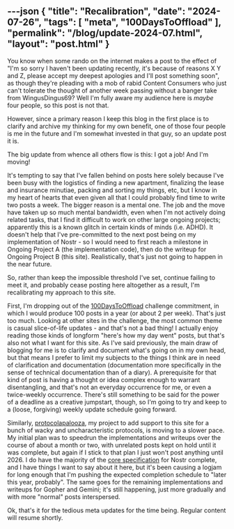 ---json
{
    "title": "Recalibration",
    "date": "2024-07-26",
    "tags": [
        "meta",
        "100DaysToOffload"
    ],
    "permalink": "/blog/update-2024-07.html",
    "layout": "post.html"
}
---


You know when some rando on the internet makes a post to the effect of "I'm so sorry I haven't been updating recently, it's because of reasons X Y and Z, please accept my deepest apologies and I'll post something soon", as though they're pleading with a mob of rabid Content Consumers who just can't tolerate the thought of another week passing without a banger take from WingusDingus69? Well I'm fully aware my audience here is *maybe* four people, so this post is not that. 

However, since a primary reason I keep this blog in the first place is to clarify and archive my thinking for my own benefit, one of those four people is me in the future and I'm somewhat invested in that guy, so an update post it is. 

The big update from whence all others flow is this: I got a job! And I'm moving!

It's tempting to say that I've fallen behind on posts here solely because I've been busy with the logistics of finding a new apartment, finalizing the lease and insurance minutiae, packing and sorting my things, etc, but I know in my heart of hearts that even given all that I could probably find time to write two posts a week. The bigger reason is a mental one. The job and the move have taken up so much mental bandwidth, even when I'm not actively doing related tasks, that I find it difficult to work on other large ongoing projects; apparently this is a known glitch in certain kinds of minds (i.e. ADHD). It doesn't help that I've pre-committed to the next post being on my implementation of Nostr - so I would need to first reach a milestone in Ongoing Project A (the implementation code), then do the writeup for Ongoing Project B (this site). Realistically, that's just not going to happen in the near future.


So, rather than keep the impossible threshold I've set, continue failing to meet it, and probably cease posting here altogether as a result, I'm recalibrating my approach to this site. 

First, I'm dropping out of the [100DaysToOffload](/tags/100daystooffload) challenge commitment, in which I would produce 100 posts in a year (or about 2 per week). That's just too much. Looking at other sites in the challenge, the most common theme is casual slice-of-life updates - and that's not a bad thing! I actually enjoy reading those kinds of longform "here's how my day went" posts, but that's also not what I want for this site. As I've said previously, the main draw of blogging for me is to clarify and document what's going on in my own head, but that means I prefer to limit my subjects to the things I think are in need of clarification and documentation (documentation more specifically in the sense of technical documentation than of a diary). A prerequisite for that kind of post is having a thought or idea complex enough to warrant disentangling, and that's not an everyday occurrence for me, or even a twice-weekly occurrence. There's still something to be said for the power of a deadline as a creative jumpstart, though, so I'm going to try and keep to a (loose, forgiving) weekly update schedule going forward.


Similarly, [protocolapalooza](/tags/protocolapalooza), my project to add support to this site for a bunch of wacky and uncharacteristic protocols, is moving to a slower pace. My initial plan was to speedrun the implementations and writeups over the course of about a month or two, with unrelated posts kept on hold until it was complete, but again if I stick to that plan I just won't post anything until 2026. I do have the majority of the [core specification](https://github.com/nostr-protocol/nips/blob/master/01.md) for Nostr complete, and I have things I want to say about it here, but it's been causing a logjam for long enough that I'm pushing the expected completion schedule to "later this year, probably". The same goes for the remaining implementations and writeups for Gopher and Gemini; it's still happening, just more gradually and with more "normal" posts interspersed.


Ok, that's it for the tedious meta updates for the time being. Regular content will resume shortly.
